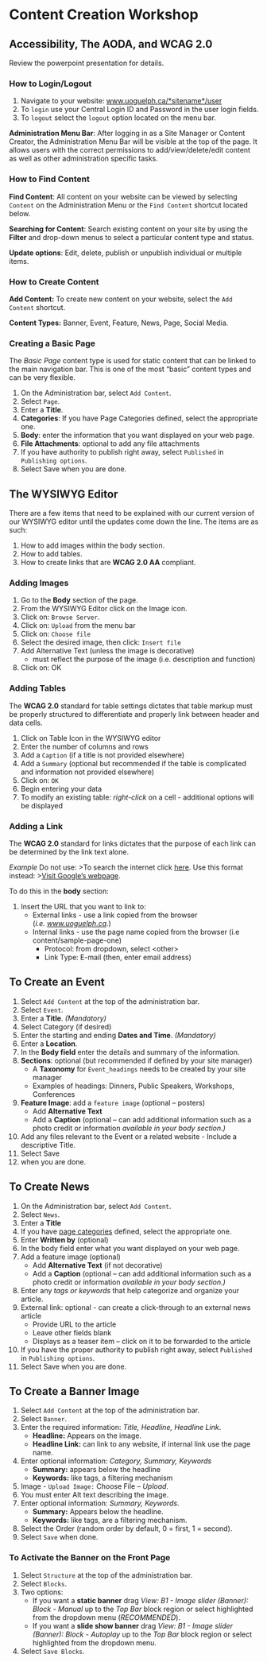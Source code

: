# Content Creation Workshop


## Accessibility, The AODA, and WCAG 2.0
Review the powerpoint presentation for details.

### How to Login/Logout

1.  Navigate to your website: www.uoguelph.ca/*sitename*/user
2.  To `login` use your Central Login ID and Password in the user
    login fields.
3.  To `logout` select the `logout` option located on the menu bar.

**Administration Menu Bar**: After logging in as a
Site Manager or Content Creator, the Administration Menu Bar will be
visible at the top of the page. It allows users with the correct
permissions to add/view/delete/edit content as well as other
administration specific tasks.

### How to Find Content

**Find Content**: All content on your website can
be viewed by selecting `Content` on the Administration Menu or the
`Find Content` shortcut located below.

**Searching for Content**: Search existing content on your site by using
the **Filter** and drop-down menus to select a particular content type
and status.

**Update options**: Edit, delete, publish or unpublish individual or
multiple items.

### How to Create Content

**Add Content:** To create new content on your website, select the
`Add Content` shortcut.

**Content Types:**  Banner, Event, Feature, News, Page, Social
Media.

### Creating a Basic Page

The *Basic Page* content type is used for static content that can be
linked to the main navigation bar. This is one of the most “basic”
content types and can be very flexible.

1.  On the Administration bar, select `Add Content`.
2.  Select `Page`.
3.  Enter a **Title**.
4.  **Categories**: If you have Page Categories defined, select the
    appropriate one.
5.  **Body**: enter the information that you want displayed on your
    web page.
6.  **File Attachments**: optional to add any file attachments
7.  If you have authority to publish right away, select `Published` in
    `Publishing options`.
8.  Select Save when you are done.

## The WYSIWYG Editor

There are a few items that need to be explained with our current version
of our WYSIWYG editor until the updates come down the line. The items
are as such:

1.  How to add images within the body section.
2.  How to add tables.
3.  How to create links that are **WCAG 2.0 AA** compliant.

### Adding Images

1.  Go to the **Body** section of the page.
2.  From the WYSIWYG Editor click on the Image icon.
3.  Click on: `Browse Server`.
4.  Click on: `Upload` from the menu bar
5.  Click on: `Choose file `
6.  Select the desired image, then click: `Insert file`
7.  Add Alternative Text (unless the image is decorative)
    -   must reflect the purpose of the image (i.e. description
        and function)
8.  Click on: OK

### Adding Tables

The **WCAG 2.0** standard for table settings dictates that table markup
must be properly structured to differentiate and properly link between
header and data cells.

1.  Click on Table Icon in the WYSIWYG editor
2.  Enter the number of columns and rows
3.  Add a `Caption` (if a title is not provided elsewhere)
4.  Add a `Summary` (optional but recommended if the table is
    complicated and information not provided elsewhere)
5.  Click on: `OK`
6.  Begin entering your data
7.  To modify an existing table: *right-click* on a cell - additional
    options will be displayed

### Adding a Link

The **WCAG 2.0** standard for links dictates that the purpose of each
link can be determined by the link text alone.

*Example* Do not use: &gt;To search the internet click
[here](file:///C:\Users\mvirani\AppData\Local\Temp\www.google.ca).
Use this format instead: &gt;[Visit Google’s
webpage](file:///C:\Users\mvirani\AppData\Local\Temp\www.google.ca).

To do this in the **body** section:

1.  Insert the URL that you want to link to:
    - External links - use a link copied from the browser
        (*i.e. www.uoguelph.ca*.)
    - Internal links - use the page name copied from the browser
        (i.e content/sample-page-one)
      - Protocol: from dropdown, select &lt;other&gt;
      - Link Type: E-mail (then, enter email address)

## To Create an Event

1.  Select `Add Content` at the top of the administration bar.
2.  Select `Event`.
3.  Enter a **Title**. *(Mandatory)*
4.  Select Category (if desired)
5.  Enter the starting and ending **Dates and Time**. *(Mandatory)*
6.  Enter a **Location**.
7.  In the **Body field** enter the details and summary of
    the information.
8.  **Sections**: optional (but recommended if defined by your
    site manager)
    - A **Taxonomy** for `Event_headings` needs to be created by your site
    manager
    -   Examples of headings: Dinners, Public Speakers, Workshops,
    Conferences
9.  **Feature Image**: add a `feature image` (optional – posters)
    - Add **Alternative Text**
    - Add a **Caption** (optional – can add additional information
        such as a photo credit or information *available in your
        body section.)*
10.  Add any files relevant to the Event or a related website
    - Include a descriptive Title.
11. Select Save
12. when you are done.

## To Create News

1.  On the Administration bar, select `Add Content`.
2.  Select `News`.
3.  Enter a **Title**
4.  If you have [page
    categories](file:///C:\Users\mvirani\AppData\Local\Temp\taxonomies.md#categories)
    defined, select the appropriate one.
5.  Enter **Written by** (optional)
6.  In the body field enter what you want displayed on your web page.
7.  Add a feature image (optional)
    - Add **Alternative Text** (if not decorative)
    - Add a **Caption** (optional – can add additional information
        such as a photo credit or information *available in your
        body section.)*
8.  Enter any *tags or keywords* that help categorize and organize
    your article.
9.  External link: optional - can create a click-through to an external
    news article
    - Provide URL to the article
    - Leave other fields blank
    - Displays as a teaser item – click on it to be forwarded to the
      article
10. If you have the proper authority to publish right away, select
    `Published` in `Publishing options`.
11. Select Save when you are done.

## To Create a Banner Image

1.  Select `Add Content` at the top of the administration bar.
2.  Select `Banner`.
3.  Enter the required information: *Title, Headline, Headline Link*.
    -  **Headline:** Appears on the image.
    -  **Headline Link:** can link to any website, if internal link use
        the page name.
4.  Enter optional information: *Category,* *Summary, Keywords*
    -  **Summary:** appears below the headline
    -  **Keywords:** like tags, a filtering mechanism
5.  Image - `Upload Image:` Choose File – *Upload*.
6.  You must enter Alt text describing the image.
7.  Enter optional information: *Summary, Keywords*.
    -  **Summary:** Appears below the headline.
    -  **Keywords:** like tags, are a filtering mechanism.
8.  Select the Order (random order by default, 0 = first, 1 = second).
9.  Select `Save` when done.

### To Activate the Banner on the Front Page

1.  Select `Structure` at the top of the administration bar.
2.  Select `Blocks`.
3.  Two options:
    -  If you want a **static banner** drag *View: B1 - Image slider
        (Banner): Block - Manual* up to the *Top Bar* block region or
        select highlighted from the dropdown menu (*RECOMMENDED*).
    -  If you want a **slide show banner** drag *View: B1 - Image
        slider (Banner): Block - Autoplay* up to the *Top Bar* block
        region or select highlighted from the dropdown menu.
4.  Select `Save Blocks`.
